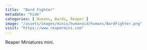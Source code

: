 ```yaml
---
title:  "Bard Fighter"
metadate: "hide"
categories: [ Humans, Bards, Reaper ]
image: "/assets/images/minis/humanoid/humans/BardFighter.png"
visit: "https://www.reapermini.com"
---
```

Reaper Miniatures mini.